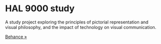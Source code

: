 # HAL 9000 study
A study project exploring the  principles of pictorial representation and visual philosophy, and the impact of technology on visual communication. 

[Behance »](https://www.behance.net/gallery/106220711/HAL-9000)  